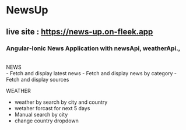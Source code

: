 # NewsUp
## live site : https://news-up.on-fleek.app

<h3> Angular-Ionic News Application with newsApi, weatherApi., </h3>
<br/>
NEWS
<br/>
 - Fetch and display latest news 
 - Fetch and display news by category
 - Fetch and display sources 
<br/>
 
 WEATHER
<br/>
 - weather by search by city and country 
 - wetaher forcast for next 5 days
 - Manual search by city
 - change country dropdown
